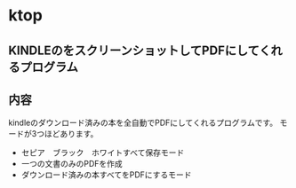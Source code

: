 # ktop

## KINDLEのをスクリーンショットしてPDFにしてくれるプログラム

## 内容
kindleのダウンロード済みの本を全自動でPDFにしてくれるプログラムです。
モードが3つほどあります。

* セピア　ブラック　ホワイトすべて保存モード
* 一つの文書のみのPDFを作成
* ダウンロード済みの本すべてをPDFにするモード
